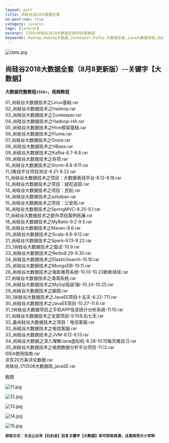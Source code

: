 ```yaml
---
layout: post
title: 尚硅谷2018大数据全套
no-post-nav: true
category: javares
tags: [javares]
excerpt: 115G+尚硅谷2018大数据全套8月8更新版
keywords: Hadoop,Hadoop大数据,Zookeeper,Kafka,大数据全套,java大数据视频,石扒皮java栈点,大数据教程
---
```


![data.jpg](https://upload-images.jianshu.io/upload_images/12555954-6071b7f2f60da3b1.jpg?imageMogr2/auto-orient/strip%7CimageView2/2/w/1240)

## 尚硅谷2018大数据全套（8月8更新版）--关键字【大数据】

**大数据完整教程`155G+`，视频教程**



01_尚硅谷大数据技术之Linux基础.rar<br/>
02_尚硅谷大数据技术之Hadoop.rar<br/>
03_尚硅谷大数据技术之Zookeeper.rar<br/>
04_尚硅谷大数据技术之Hadoop-HA.rar<br/>
05_尚硅谷大数据技术之Hive框架基础.rar<br/>
06_尚硅谷大数据技术之Flume.rar<br/>
07_尚硅谷大数据技术之Oozie.rar<br/>
08_尚硅谷大数据技术之HBase.rar<br/>
09_尚硅谷大数据技术之Kafka-8.7-8.8.rar<br/>
09_尚硅谷大数据技术之杂项.rar<br/>
10_尚硅谷大数据技术之Storm-8.8-8.11.rar<br/>
11_1离线平台项目测试-8.21-8.22.rar<br/>
11_尚硅谷大数据技术之项目：大数据离线平台-8.12-8.18.rar<br/>
12_尚硅谷大数据技术之项目：疑犯追踪.rar<br/>
13_尚硅谷大数据技术之项目：民航.rar<br/>
14_尚硅谷大数据技术之azkaban.rar<br/>
15_尚硅谷大数据技术之项目：公安局.rar<br/>
16_尚硅谷大数据技术之SpringMVC-8.25-9.1.rar<br/>
17_尚硅谷大数据技术之额外项目案例拓展.rar<br/>
18_尚硅谷大数据技术之MyBatis-9.2-9.5.rar<br/>
19_尚硅谷大数据技术之Maven-9.6.rar<br/>
20_尚硅谷大数据技术之Scala-9.8-9.12.rar<br/>
21_尚硅谷大数据技术之Spark-9.13-9.22.rar<br/>
23_1尚硅谷大数据技术之面试-10.9.rar<br/>
23_尚硅谷大数据技术之Redis9.29-9.30.rar<br/>
24_尚硅谷大数据技术之ElasticSearch-10.10.rar<br/>
25_尚硅谷大数据技术之MongoDB-10.11.rar<br/>
26_尚硅谷大数据技术之电影推荐系统-10.13-10.23断断续续.rar<br/>
27_尚硅谷大数据技术之滴滴系统.rar<br/>
28_尚硅谷大数据技术之MySql高级1新-10.24-10.25.rar<br/>
29_尚硅谷大数据技术之脑图.rar<br/>
30_1尚硅谷大数据技术之JavaEE项目十五天-6.22-711.rar<br/>
30_尚硅谷大数据技术之JavaEE项目-10.27-11.6.rar<br/>
31_1尚硅谷大数据项目之手机APP信息统计分析系统-11.10.rar<br/>
31_尚硅谷大数据技术之友盟项目-9.10左右七天.rar<br/>
32_备尚硅谷大数据技术之项目：电信客服.rar<br/>
32_尚硅谷大数据技术之电信客服.rar<br/>
33_尚硅谷大数据技术之JVM-8.12-8.13.rar<br/>
34_尚硅谷大数据之深入理解Java虚拟机-8.28-10.15每天晚自习.rar<br/>
35_尚硅谷大数据技术之电商数据分析平台项目-11.12.rar<br/>
IDEA使用指南.rar<br/>
京东20万条评论数据.rar<br/>
尚硅谷_170508大数据班_javaSE.rar<br/>

截图

![11.jpg](https://upload-images.jianshu.io/upload_images/12555954-3c913efb5d4ac5a8.jpg?imageMogr2/auto-orient/strip%7CimageView2/2/w/1240)

![12.jpg](https://upload-images.jianshu.io/upload_images/12555954-757bea9cc3a7cd17.jpg?imageMogr2/auto-orient/strip%7CimageView2/2/w/1240)

![13.jpg](https://upload-images.jianshu.io/upload_images/12555954-07ddb2d4152e4d14.jpg?imageMogr2/auto-orient/strip%7CimageView2/2/w/1240)

![14.jpg](https://upload-images.jianshu.io/upload_images/12555954-4a5180fa010647cc.jpg?imageMogr2/auto-orient/strip%7CimageView2/2/w/1240)

![15.jpg](https://upload-images.jianshu.io/upload_images/12555954-3f932c04de4e01c2.jpg?imageMogr2/auto-orient/strip%7CimageView2/2/w/1240)

**`获取方式：关注公众号【石扒皮】回复关键字【大数据】即可获取资源，注意规范大小写哟`**











